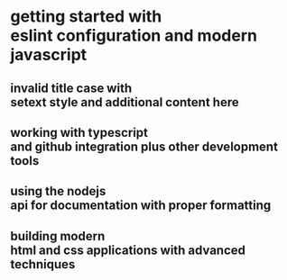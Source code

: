 getting started with<br>eslint configuration
and modern javascript
=====================

invalid title case with<br>setext style
and additional content here
---

working with typescript<br>and github integration
plus other development tools
---

using the nodejs<br>api for documentation
with proper formatting
---

building modern<br>html and css applications
with advanced techniques
---
